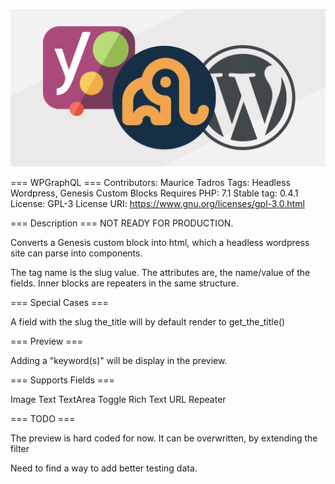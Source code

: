 ![WPGraphQl Clarity](./banner.png)

=== WPGraphQL ===
Contributors: Maurice Tadros
Tags: Headless Wordpress, Genesis Custom Blocks
Requires PHP: 7.1
Stable tag: 0.4.1
License: GPL-3
License URI: https://www.gnu.org/licenses/gpl-3.0.html

=== Description ===
NOT READY FOR PRODUCTION.

Converts a Genesis custom block into html, which a headless wordpress site can parse into components.

The tag name is the slug value. The attributes are, the name/value of the fields. Inner blocks are repeaters in the same structure.

=== Special Cases ===

A field with the slug the_title will by default render to get_the_title()

=== Preview ===

Adding a "keyword(s)" will be display in the preview.

=== Supports Fields ===

Image
Text
TextArea
Toggle
Rich Text
URL
Repeater

=== TODO ===

The preview is hard coded for now. It can be overwritten, by extending the filter

Need to find a way to add better testing data.
